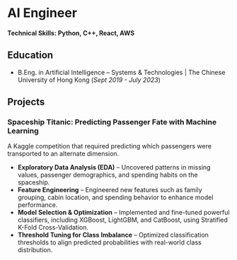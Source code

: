 # AI Engineer

#### Technical Skills: Python, C++, React, AWS

## Education
- B.Eng. in Artificial Intelligence – Systems & Technologies | The Chinese University of Hong Kong (_Sept 2019 - July 2023_)	

## Projects
### Spaceship Titanic: Predicting Passenger Fate with Machine Learning 
A Kaggle competition that required predicting which passengers were transported to an alternate dimension.
- **Exploratory Data Analysis (EDA)** – Uncovered patterns in missing values, passenger demographics, and spending habits on the spaceship.
- **Feature Engineering** – Engineered new features such as family grouping, cabin location, and spending behavior to enhance model performance.
- **Model Selection & Optimization** – Implemented and fine-tuned powerful classifiers, including XGBoost, LightGBM, and CatBoost, using Stratified K-Fold Cross-Validation.
- **Threshold Tuning for Class Imbalance** – Optimized classification thresholds to align predicted probabilities with real-world class distribution.
